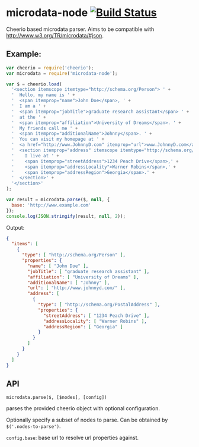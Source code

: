 microdata-node [![Build Status](https://travis-ci.org/Janpot/microdata-node.svg)](https://travis-ci.org/Janpot/microdata-node)
==============

Cheerio based microdata parser. Aims to be compatible with http://www.w3.org/TR/microdata/#json.

## Example:

```js
var cheerio = require('cheerio');
var microdata = require('microdata-node');

var $ = cheerio.load(
  '<section itemscope itemtype="http://schema.org/Person"> ' +
  '  Hello, my name is ' +
  '  <span itemprop="name">John Doe</span>, ' +
  '  I am a ' +
  '  <span itemprop="jobTitle">graduate research assistant</span> ' +
  '  at the ' +
  '  <span itemprop="affiliation">University of Dreams</span>. ' +
  '  My friends call me ' +
  '  <span itemprop="additionalName">Johnny</span>. ' +
  '  You can visit my homepage at ' +
  '  <a href="http://www.JohnnyD.com" itemprop="url">www.JohnnyD.com</a>. ' +
  '  <section itemprop="address" itemscope itemtype="http://schema.org/PostalAddress">' +
  '    I live at ' +
  '    <span itemprop="streetAddress">1234 Peach Drive</span>,' +
  '    <span itemprop="addressLocality">Warner Robins</span>,' +
  '    <span itemprop="addressRegion">Georgia</span>.' +
  '  </section>' +
  '</section>'
);

var result = microdata.parse($, null, {
  base: 'http://www.example.com'
});
console.log(JSON.stringify(result, null, 2));
```

Output:

```json
{
  "items": [
    {
      "type": [ "http://schema.org/Person" ],
      "properties": {
        "name": [ "John Doe" ],
        "jobTitle": [ "graduate research assistant" ],
        "affiliation": [ "University of Dreams" ],
        "additionalName": [ "Johnny" ],
        "url": [ "http://www.johnnyd.com/" ],
        "address": [
          {
            "type": [ "http://schema.org/PostalAddress" ],
            "properties": {
              "streetAddress": [ "1234 Peach Drive" ],
              "addressLocality": [ "Warner Robins" ],
              "addressRegion": [ "Georgia" ]
            }
          }
        ]
      }
    }
  ]
}
```

## API

    microdata.parse($, [$nodes], [config])

parses the provided cheerio object with optional configuration.

Optionally specify a subset of nodes to parse. Can be obtained by `$('.nodes-to-parse')`.

`config.base`: base url to resolve url properties against.
